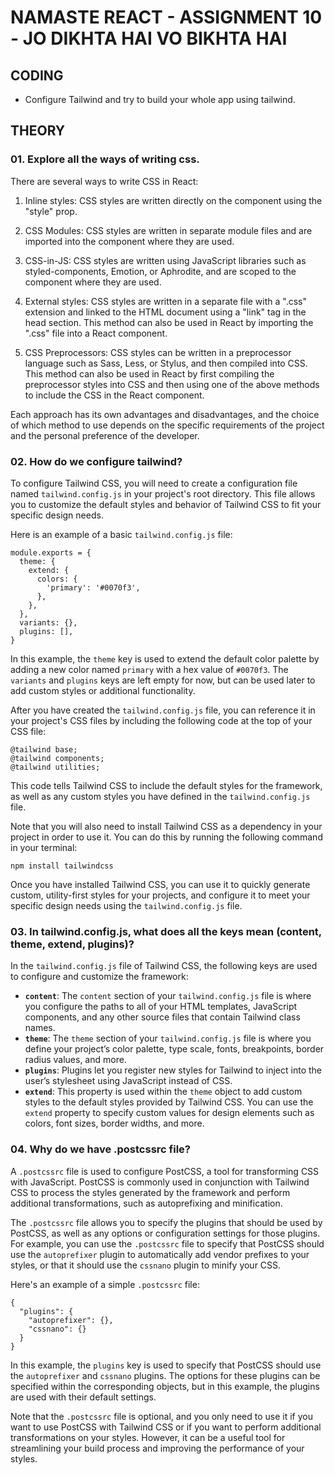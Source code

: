 
# NAMASTE REACT - ASSIGNMENT 10 - JO DIKHTA HAI VO BIKHTA HAI

  

## CODING

- Configure Tailwind and try to build your whole app using tailwind.

  

## THEORY

### 01. Explore all the ways of writing css.
There are several ways to write CSS in React:

1.  Inline styles: CSS styles are written directly on the component using the "style" prop.
    
2.  CSS Modules: CSS styles are written in separate module files and are imported into the component where they are used.
    
3.  CSS-in-JS: CSS styles are written using JavaScript libraries such as styled-components, Emotion, or Aphrodite, and are scoped to the component where they are used.
    
4.  External styles: CSS styles are written in a separate file with a ".css" extension and linked to the HTML document using a "link" tag in the head section. This method can also be used in React by importing the ".css" file into a React component.
    
5.  CSS Preprocessors: CSS styles can be written in a preprocessor language such as Sass, Less, or Stylus, and then compiled into CSS. This method can also be used in React by first compiling the preprocessor styles into CSS and then using one of the above methods to include the CSS in the React component.
    
Each approach has its own advantages and disadvantages, and the choice of which method to use depends on the specific requirements of the project and the personal preference of the developer.

### 02. How do we configure tailwind?
To configure Tailwind CSS, you will need to create a configuration file named `tailwind.config.js` in your project's root directory. This file allows you to customize the default styles and behavior of Tailwind CSS to fit your specific design needs.

Here is an example of a basic `tailwind.config.js` file:

```
module.exports = {
  theme: {
    extend: {
      colors: {
        'primary': '#0070f3',
      },
    },
  },
  variants: {},
  plugins: [],
}
``` 

In this example, the `theme` key is used to extend the default color palette by adding a new color named `primary` with a hex value of `#0070f3`. The `variants` and `plugins` keys are left empty for now, but can be used later to add custom styles or additional functionality.

After you have created the `tailwind.config.js` file, you can reference it in your project's CSS files by including the following code at the top of your CSS file:

```
@tailwind base;
@tailwind components;
@tailwind utilities;
``` 

This code tells Tailwind CSS to include the default styles for the framework, as well as any custom styles you have defined in the `tailwind.config.js` file.

Note that you will also need to install Tailwind CSS as a dependency in your project in order to use it. You can do this by running the following command in your terminal:

`npm install tailwindcss` 

Once you have installed Tailwind CSS, you can use it to quickly generate custom, utility-first styles for your projects, and configure it to meet your specific design needs using the `tailwind.config.js` file.

  

### 03. In tailwind.config.js, what does all the keys mean (content, theme, extend, plugins)?
In the `tailwind.config.js` file of Tailwind CSS, the following keys are used to configure and customize the framework:
- **`content`**: The `content` section of your `tailwind.config.js` file is where you configure the paths to all of your HTML templates, JavaScript components, and any other source files that contain Tailwind class names.
- **`theme`**: The `theme` section of your `tailwind.config.js` file is where you define your project’s color palette, type scale, fonts, breakpoints, border radius values, and more.
- **`plugins`**: Plugins let you register new styles for Tailwind to inject into the user’s stylesheet using JavaScript instead of CSS.
- **`extend`**: This property is used within the `theme` object to add custom styles to the default styles provided by Tailwind CSS. You can use the `extend` property to specify custom values for design elements such as colors, font sizes, border widths, and more.
  

### 04. Why do we have .postcssrc file?
A `.postcssrc` file is used to configure PostCSS, a tool for transforming CSS with JavaScript. PostCSS is commonly used in conjunction with Tailwind CSS to process the styles generated by the framework and perform additional transformations, such as autoprefixing and minification.

The `.postcssrc` file allows you to specify the plugins that should be used by PostCSS, as well as any options or configuration settings for those plugins. For example, you can use the `.postcssrc` file to specify that PostCSS should use the `autoprefixer` plugin to automatically add vendor prefixes to your styles, or that it should use the `cssnano` plugin to minify your CSS.

Here's an example of a simple `.postcssrc` file:

```
{
  "plugins": {
    "autoprefixer": {},
    "cssnano": {}
  }
}
``` 

In this example, the `plugins` key is used to specify that PostCSS should use the `autoprefixer` and `cssnano` plugins. The options for these plugins can be specified within the corresponding objects, but in this example, the plugins are used with their default settings.

Note that the `.postcssrc` file is optional, and you only need to use it if you want to use PostCSS with Tailwind CSS or if you want to perform additional transformations on your styles. However, it can be a useful tool for streamlining your build process and improving the performance of your styles.
